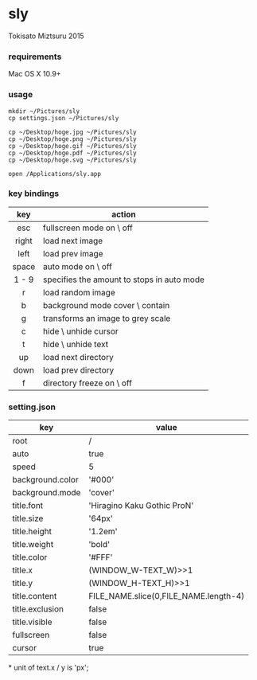 # sly   
Tokisato Miztsuru 2015

### requirements
Mac OS X 10.9+

### usage

    mkdir ~/Pictures/sly
    cp settings.json ~/Pictures/sly
    
    cp ~/Desktop/hoge.jpg ~/Pictures/sly
    cp ~/Desktop/hoge.png ~/Pictures/sly
    cp ~/Desktop/hoge.gif ~/Pictures/sly
    cp ~/Desktop/hoge.pdf ~/Pictures/sly
    cp ~/Desktop/hoge.svg ~/Pictures/sly
    
    open /Applications/sly.app
    
### key bindings

| key | action |
| :-: | --- |
| esc | fullscreen mode on \ off |
| right | load next image |
| left | load prev image |
| space | auto mode on \ off |
| 1 - 9 | specifies the amount to stops in auto mode |
| r | load random image |
| b | background mode cover \ contain |
| g | transforms an image to grey scale |
| c | hide \ unhide cursor |
| t | hide \ unhide text |
| up | load next directory |
| down | load prev directory |
| f | directory freeze on \ off |

### setting.json

| key | value |
| --- | --- |
| root | / |
| auto  | true |
| speed | 5 |
| background.color | '#000' |
| background.mode | 'cover' |
| title.font | 'Hiragino Kaku Gothic ProN' |
| title.size | '64px' |
| title.height | '1.2em' |
| title.weight | 'bold' |
| title.color | '#FFF' |
| title.x | (WINDOW_W-TEXT_W)>>1|
| title.y | (WINDOW_H-TEXT_H)>>1|
| title.content | FILE_NAME.slice(0,FILE_NAME.length-4) |
| title.exclusion | false |
| title.visible | false |
| fullscreen | false |
| cursor | true |

\* unit of text.x / y is 'px';


